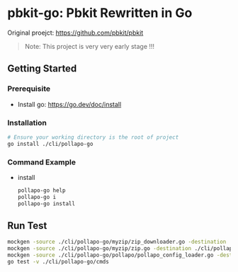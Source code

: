 # pbkit-go: Pbkit Rewritten in Go

Original proejct: https://github.com/pbkit/pbkit 

> Note: This project is very very early stage !!!

## Getting Started

### Prerequisite

- Install go: https://go.dev/doc/install

### Installation

```sh
# Ensure your working directory is the root of project
go install ./cli/pollapo-go
```

### Command Example

- install
  ```sh
  pollapo-go help
  pollapo-go i
  pollapo-go install
  ```

## Run Test

```sh
mockgen -source ./cli/pollapo-go/myzip/zip_downloader.go -destination ./cli/pollapo-go/myzip/zip_downloader_mock.go -package myzi
mockgen -source ./cli/pollapo-go/myzip/zip.go -destination ./cli/pollapo-go/myzip/zip_mock.go -package myzip
mockgen -source ./cli/pollapo-go/pollapo/pollapo_config_loader.go -destination ./cli/pollapo-go/pollapo/pollapo_config_loader_mock.go -package pollapo
go test -v ./cli/pollapo-go/cmds
```
